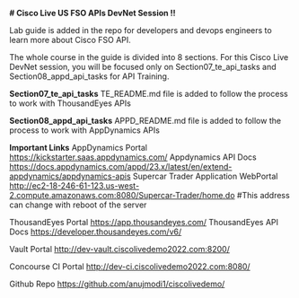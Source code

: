 **# Cisco Live US FSO APIs DevNet Session !!**

Lab guide is added in the repo for developers and devops engineers to learn more about Cisco FSO API.

The whole course in the guide is divided into 8 sections. For this Cisco Live DevNet session, you will be focused only on Section07_te_api_tasks and Section08_appd_api_tasks for API Training.

**Section07_te_api_tasks**
TE_README.md file is added to follow the process to work with ThousandEyes APIs

**Section08_appd_api_tasks**
APPD_README.md file is added to follow the process to work with AppDynamics APIs

**Important Links**
AppDynamics Portal
https://kickstarter.saas.appdynamics.com/
Appdynamics API Docs
https://docs.appdynamics.com/appd/23.x/latest/en/extend-appdynamics/appdynamics-apis
Supercar Trader Application WebPortal
http://ec2-18-246-61-123.us-west-2.compute.amazonaws.com:8080/Supercar-Trader/home.do  #This address can change with reboot of the server


ThousandEyes Portal
https://app.thousandeyes.com/
ThousandEyes API Docs
https://developer.thousandeyes.com/v6/

Vault Portal
http://dev-vault.ciscolivedemo2022.com:8200/

Concourse CI Portal
http://dev-ci.ciscolivedemo2022.com:8080/

Github Repo
https://github.com/anujmodi1/ciscolivedemo/

